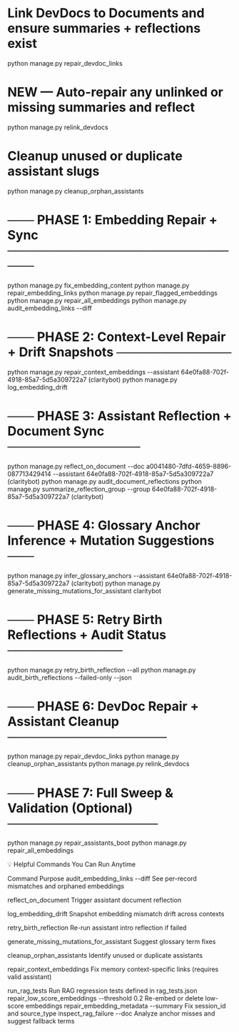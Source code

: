 # Link DevDocs to Documents and ensure summaries + reflections exist

python manage.py repair_devdoc_links

# NEW — Auto-repair any unlinked or missing summaries and reflect

python manage.py relink_devdocs

# Cleanup unused or duplicate assistant slugs

python manage.py cleanup_orphan_assistants

# ─── PHASE 1: Embedding Repair + Sync ────────────────────────────

python manage.py fix_embedding_content
python manage.py repair_embedding_links
python manage.py repair_flagged_embeddings
python manage.py repair_all_embeddings
python manage.py audit_embedding_links --diff

# ─── PHASE 2: Context-Level Repair + Drift Snapshots ─────────────

python manage.py repair_context_embeddings --assistant 64e0fa88-702f-4918-85a7-5d5a309722a7 (claritybot)
python manage.py log_embedding_drift

# ─── PHASE 3: Assistant Reflection + Document Sync ───────────────

python manage.py reflect_on_document --doc a0041480-7dfd-4659-8896-087713429414 --assistant 64e0fa88-702f-4918-85a7-5d5a309722a7 (claritybot)
python manage.py audit_document_reflections
python manage.py summarize_reflection_group --group 64e0fa88-702f-4918-85a7-5d5a309722a7 (claritybot)

# ─── PHASE 4: Glossary Anchor Inference + Mutation Suggestions ───

python manage.py infer_glossary_anchors --assistant 64e0fa88-702f-4918-85a7-5d5a309722a7 (claritybot)
python manage.py generate_missing_mutations_for_assistant claritybot

# ─── PHASE 5: Retry Birth Reflections + Audit Status ─────────────

python manage.py retry_birth_reflection --all
python manage.py audit_birth_reflections --failed-only --json

# ─── PHASE 6: DevDoc Repair + Assistant Cleanup ──────────────────

python manage.py repair_devdoc_links
python manage.py cleanup_orphan_assistants
python manage.py relink_devdocs

# ─── PHASE 7: Full Sweep & Validation (Optional) ─────────────────

python manage.py repair_assistants_boot
python manage.py repair_all_embeddings

💡 Helpful Commands You Can Run Anytime

Command Purpose
audit_embedding_links --diff See per-record mismatches and orphaned embeddings

reflect_on_document Trigger assistant document reflection

log_embedding_drift Snapshot embedding mismatch drift across contexts

retry_birth_reflection Re-run assistant intro reflection if failed

generate_missing_mutations_for_assistant Suggest glossary term fixes

cleanup_orphan_assistants Identify unused or duplicate assistants

repair_context_embeddings Fix memory context-specific links (requires valid assistant)

run_rag_tests Run RAG regression tests defined in rag_tests.json
repair_low_score_embeddings --threshold 0.2 Re-embed or delete low-score embeddings
repair_embedding_metadata --summary Fix session_id and source_type
inspect_rag_failure --doc <id> Analyze anchor misses and suggest fallback terms
